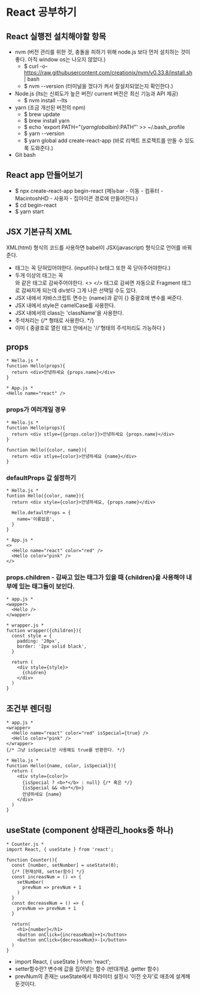 # React 공부하기
## React 실행전 설치해야할 항목
- nvm (버전 관리를 위한 것, 충돌을 피하기 위해 node.js 보다 먼저 설치하는 것이 좋다. 아직 window os는 나오지 않았다.)
  - $ curl -o- https://raw.githubusercontent.com/creationix/nvm/v0.33.8/install.sh | bash
  - $ nvm --version (터미널을 껐다가 켜서 잘설치되었는지 확인한다.)
- Node.js (lts는 신뢰도가 높은 버전/ current 버전은 최신 기능과 API 제공)
  - $ nvm install --lts
- yarn (조금 개선된 버전의 npm)
  - $ brew update
  - $ brew install yarn 
  - $ echo 'export PATH="$(yarn global bin):$PATH"' >> ~/.bash_profile
  - $ yarn --version
  - $ yarn global add create-react-app (바로 리액트 프로젝트를 만들 수 있도록 도와준다.)
- Git bash

## React app 만들어보기
- $ npx create-react-app begin-react (메뉴bar - 이동 - 컴퓨터 - MacintoshHD - 사용자 - 집아이콘 경로에 만들어진다.)
- $ cd begin-react
- $ yarn start

## JSX 기본규칙 XML
XML(html) 형식의 코드를 사용하면 babel이 JSX(javascript) 형식으로 언어를 바꿔준다. 
- 태그는 꼭 닫혀있어야한다. (input이나 br태그 또한 꼭 닫아주어야한다.)
- 두개 이상의 태그는 꼭 <div></div>와 같은 태그로 감싸주어야한다. <> </> 태그로 감싸면 자동으로 Fragment 태그로 감싸지게 되는데 div보다 그게 나은 선택일 수도 있다.
- JSX 내에서 자바스크립트 면수는 {name}과 같이 {} 중괄호에 변수를 써준다. 
- JSX 내에서 style은 camelCase를 사용한다.
- JSX 내에서의 class는 'className'을 사용한다.
- 주석처리는 {/* 형태로 사용한다. */}
- 이미 { 중괄호로 열린 태그 안에서는 '//'형태의 주석처리도 가능하다 }

## props
```
* Hello.js *
function Hello(props){
  return <div>안녕하세요 {props.name}</div>
}

* App.js *
<Hello name="react" />
```
### props가 여러개일 경우
```
* Hello.js *
function Hello(props){
  return <div stlye={{props.color}}>안녕하세요 {props.name}</div>
}

function Hello({color, name}){
  return <div stlye={color}>안녕하세요 {name}</div>
}
```
### defaultProps 값 설정하기
```
* Hello.js *
funtion Hello({color, name}){
  return <div style={color}>안녕하세요, {props.name}</div>
  
  Hello.defaultProps = {
    name='이름없음',
  }
}

* App.js *
<>
  <Hello name="react" color="red" />
  <Hello color="pink" />
</>
```

### props.children - 감싸고 있는 태그가 있을 때 {children}을 사용해야 내부에 있는 태그들이 보인다.
```
* app.js *
<wapper>
  <Hello />
</wapper>

* wrapper.js *
fuction wrapper({children}){
  const style = {
    padding: '20px',
    border: '2px solid black',
  }
  
  return (
    <div style={style}>
      {chidren}
    </div>
  )
}
```
## 조건부 렌더링
```
* app.js *
<wrapper>
  <Hello name="react" color="red" isSpecial={true} />
  <Hello color="pink" />
</wrapper>
{/* 그냥 isSpecial만 사용해도 true를 반환한다. */}

* Hello.js *
function Hello({name, color, isSpecial}){
  return (
    <div style={color}>
      {isSpecial ? <b>*</b> : null} {/* 혹은 */}
      {isSpecial && <b>*</b>}
      안녕하세요 {name}
    </div>
  )
}
```
## useState (component 상태관리_hooks중 하나)
```
* Counter.js *
import React, { useState } from 'react';

function Counter(){
  const [number, setNumber] = useState(0);
  {/* [현재상태, setter함수] */}
  const increasNum = () => {
    setNumber(
      prevNum => prevNum + 1
    )
  }
  const decreaseNum = () => {
    prevNum => prevNum + 1
  }

  return(
    <h1>{number}</h1>
    <button onClick={increaseNum}>+1</button>
    <button onClick={decreaseNum}>-1</button>
  )
}
```
- import React, { useState } from 'react';
- setter함수란? 변수에 값을 집어넣는 함수 (반대개념. getter 함수)
- prevNum의 존재는 useState에서 파라미터 설정시 '이전 숫자'로 애초에 설계해둔것이다.
